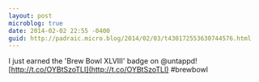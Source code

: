 ```yaml
---
layout: post
microblog: true
date: 2014-02-02 22:55 -0400
guid: http://padraic.micro.blog/2014/02/03/t430172553630744576.html
---
```

I just earned the 'Brew Bowl XLVIII' badge on @untappd! [http://t.co/OYBtSzoTLI](http://t.co/OYBtSzoTLI) #brewbowl
